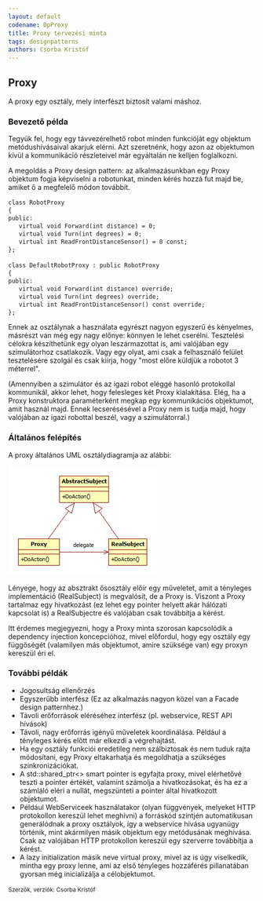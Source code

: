 ```yaml
---
layout: default
codename: DpProxy
title: Proxy tervezési minta
tags: designpatterns
authors: Csorba Kristóf
---
```


## Proxy

A proxy egy osztály, mely interfészt biztosít valami máshoz.

### Bevezető példa

Tegyük fel, hogy egy távvezérelhető robot minden funkcióját egy objektum metódushívásaival akarjuk elérni. Azt szeretnénk, hogy azon az objektumon kívül a kommunikáció részleteivel már egyáltalán ne kelljen foglalkozni.

A megoldás a Proxy design pattern: az alkalmazásunkban egy Proxy objektum fogja képviselni a robotunkat, minden kérés hozzá fut majd be, amiket ő a megfelelő módon továbbít.

	class RobotProxy
	{
	public:
	   virtual void Forward(int distance) = 0;
	   virtual void Turn(int degrees) = 0;
	   virtual int ReadFrontDistanceSensor() = 0 const;
	};
	
	class DefaultRobotProxy : public RobotProxy
	{
	public:
	   virtual void Forward(int distance) override;
	   virtual void Turn(int degrees) override;
	   virtual int ReadFrontDistanceSensor() const override;
	};


Ennek az osztálynak a használata egyrészt nagyon egyszerű és kényelmes, másrészt van még egy nagy előnye: könnyen le lehet cserélni. Tesztelési célokra készíthetünk egy olyan leszármazottat is, ami valójában egy szimulátorhoz csatlakozik. Vagy egy olyat, ami csak a felhasználó felület tesztelésére szolgál és csak kiírja, hogy "most előre küldjük a robotot 3 méterrel".

(Amennyiben a szimulátor és az igazi robot eléggé hasonló protokollal kommunikál, akkor lehet, hogy felesleges két Proxy kialakítása. Elég, ha a Proxy konstruktora paraméterként megkap egy kommunikációs objektumot, amit használ majd. Ennek lecserésésével a Proxy nem is tudja majd, hogy valójában az igazi robottal beszél, vagy a szimulátorral.)

### Általános felépítés

A proxy általános UML osztálydiagramja az alábbi:

![](image/Proxy.png)

Lényege, hogy az absztrakt ősosztály előír egy műveletet, amit a tényleges implementáció (RealSubject) is megvalósít, de a Proxy is. Viszont a Proxy tartalmaz egy hivatkozást (ez lehet egy pointer helyett akár hálózati kapcsolat is) a RealSubjectre és valójában csak továbbítja a kérést.

Itt érdemes megjegyezni, hogy a Proxy minta szorosan kapcsolódik a dependency injection koncepcióhoz, mivel előfordul, hogy egy osztály egy függőségét (valamilyen más objektumot, amire szüksége van) egy proxyn kereszül éri el. 

### További példák

  * Jogosultság ellenőrzés
  * Egyszerűbb interfész (Ez az alkalmazás nagyon közel van a Facade design patternhez.)
  * Távoli erőforrások eléréséhez interfész (pl. webservice, REST API hívások)
  * Távoli, nagy erőforrás igényű műveletek koordinálása. Például a tényleges kérés előtt már elkezdi a végrehajtást.
  * Ha egy osztály funkciói eredetileg nem szálbiztosak és nem tuduk rajta módosítani, egy Proxy eltakarhatja és megoldhatja a szükséges szinkronizációkat.
  * A std::shared_ptr<> smart pointer is egyfajta proxy, mivel elérhetővé teszti a pointer értékét, valamint számolja a hivatkozásokat, és ha ez a számláló eléri a nullát, megszünteti a pointer által hivatkozott objektumot.
  * Például WebServiceek használatakor (olyan függvények, melyeket HTTP protokollon kereszül lehet meghívni) a forráskód szintjén automatikusan generálódnak a proxy osztályok, így a webservice hívása ugyanúgy történik, mint akármilyen másik objektum egy metódusának meghívása. Csak az valójában HTTP protokollon kereszül egy szerverre továbbítja a kérést.
  * A lazy initialization másik neve virtual proxy, mivel az is úgy viselkedik, mintha egy proxy lenne, ami az első tényleges hozzáférés pillanatában gyorsan még inicializálja a célobjektumot.

<small>Szerzők, verziók: Csorba Kristóf</small>
